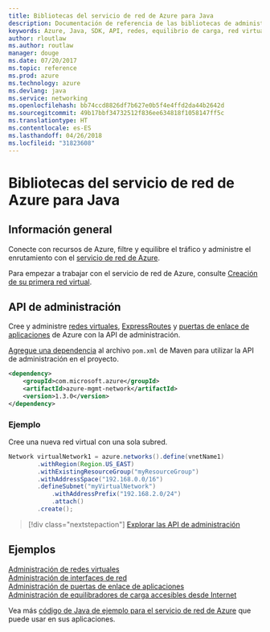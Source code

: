 ```yaml
---
title: Bibliotecas del servicio de red de Azure para Java
description: Documentación de referencia de las bibliotecas de administración del servicio de red de Azure para Java
keywords: Azure, Java, SDK, API, redes, equilibrio de carga, red virtual, subred
author: rloutlaw
ms.author: routlaw
manager: douge
ms.date: 07/20/2017
ms.topic: reference
ms.prod: azure
ms.technology: azure
ms.devlang: java
ms.service: networking
ms.openlocfilehash: bb74ccd8826df7b627e0b5f4e4ffd2da44b2642d
ms.sourcegitcommit: 49b17bbf34732512f836ee634818f1058147ff5c
ms.translationtype: HT
ms.contentlocale: es-ES
ms.lasthandoff: 04/26/2018
ms.locfileid: "31823608"
---
```

# <a name="azure-network-libraries-for-java"></a>Bibliotecas del servicio de red de Azure para Java

## <a name="overview"></a>Información general

Conecte con recursos de Azure, filtre y equilibre el tráfico y administre el enrutamiento con el [servicio de red de Azure](/azure/networking/networking-overview).

Para empezar a trabajar con el servicio de red de Azure, consulte [Creación de su primera red virtual](/azure/virtual-network/virtual-network-get-started-vnet-subnet).

## <a name="management-api"></a>API de administración

Cree y administre [redes virtuales](/azure/virtual-network/virtual-networks-overview), [ExpressRoutes](/azure/expressroute/) y [puertas de enlace de aplicaciones](/azure/application-gateway/) de Azure con la API de administración.

[Agregue una dependencia](https://maven.apache.org/guides/getting-started/index.html#How_do_I_use_external_dependencies) al archivo `pom.xml` de Maven para utilizar la API de administración en el proyecto.  

```XML
<dependency>
    <groupId>com.microsoft.azure</groupId>
    <artifactId>azure-mgmt-network</artifactId>
    <version>1.3.0</version>
</dependency>
```   

### <a name="example"></a>Ejemplo

Cree una nueva red virtual con una sola subred.

```java
Network virtualNetwork1 = azure.networks().define(vnetName1)
        .withRegion(Region.US_EAST)
        .withExistingResourceGroup("myResourceGroup")
        .withAddressSpace("192.168.0.0/16")
        .defineSubnet("myVirtualNetwork")
            .withAddressPrefix("192.168.2.0/24")
            .attach()
        .create();
```

> [!div class="nextstepaction"]
> [Explorar las API de administración](/java/api/overview/azure/networking/management)

## <a name="samples"></a>Ejemplos

[Administración de redes virtuales](https://github.com/Azure-Samples/network-java-manage-virtual-network)   
[Administración de interfaces de red](https://github.com/Azure-Samples/network-java-manage-network-interface)   
[Administración de puertas de enlace de aplicaciones](https://github.com/Azure-Samples/application-gateway-java-manage-simple-application-gateways)   
[Administración de equilibradores de carga accesibles desde Internet](https://github.com/Azure-Samples/network-java-manage-internet-facing-load-balancers)   

Vea más [código de Java de ejemplo para el servicio de red de Azure](https://azure.microsoft.com/resources/samples/?platform=java&term=network) que puede usar en sus aplicaciones.
